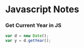  # Javascript Notes
 
 ### Get Current Year in JS
 ```javascript
 var d = new Date();
 var y = d.getYear();
 ```
